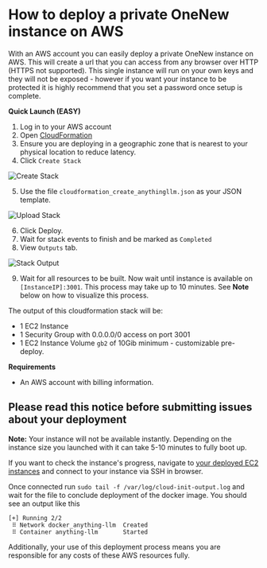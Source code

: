 # How to deploy a private OneNew instance on AWS

With an AWS account you can easily deploy a private OneNew instance on AWS. This will create a url that you can access from any browser over HTTP (HTTPS not supported). This single instance will run on your own keys and they will not be exposed - however if you want your instance to be protected it is highly recommend that you set a password once setup is complete.

**Quick Launch (EASY)**
1. Log in to your AWS account
2. Open [CloudFormation](https://us-west-1.console.aws.amazon.com/cloudformation/home)
3. Ensure you are deploying in a geographic zone that is nearest to your physical location to reduce latency.
4. Click `Create Stack`

![Create Stack](../../../images/screenshots/create_stack.png)

5. Use the file `cloudformation_create_anythingllm.json` as your JSON template.

![Upload Stack](../../../images/screenshots/upload.png)

6. Click Deploy.  
7. Wait for stack events to finish and be marked as `Completed`
8. View `Outputs` tab.

![Stack Output](../../../images/screenshots/cf_outputs.png)

9. Wait for all resources to be built. Now wait until instance is available on `[InstanceIP]:3001`.
This process may take up to 10 minutes. See **Note** below on how to visualize this process.

The output of this cloudformation stack will be:
- 1 EC2 Instance
- 1 Security Group with 0.0.0.0/0 access on port 3001
- 1 EC2 Instance Volume `gb2` of 10Gib minimum - customizable pre-deploy.

**Requirements**
- An AWS account with billing information.

## Please read this notice before submitting issues about your deployment

**Note:** 
Your instance will not be available instantly. Depending on the instance size you launched with it can take 5-10 minutes to fully boot up.

If you want to check the instance's progress, navigate to [your deployed EC2 instances](https://us-west-1.console.aws.amazon.com/ec2/home) and connect to your instance via SSH in browser.

Once connected run `sudo tail -f /var/log/cloud-init-output.log` and wait for the file to conclude deployment of the docker image.
You should see an output like this
```
[+] Running 2/2
 ⠿ Network docker_anything-llm  Created 
 ⠿ Container anything-llm       Started  
```

Additionally, your use of this deployment process means you are responsible for any costs of these AWS resources fully.